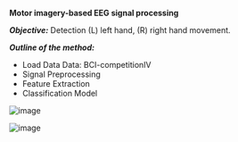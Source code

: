 **Motor imagery-based EEG signal processing**

***Objective:*** Detection (L) left hand, (R) right hand movement.

***Outline of the method:***
 - Load Data                                Data: BCI-competitionIV
 - Signal Preprocessing 
 - Feature Extraction 
 - Classification Model


![image](https://user-images.githubusercontent.com/96347878/190417118-64b4783e-dbd4-4924-836c-7388492ebfc4.png)

![image](https://user-images.githubusercontent.com/96347878/190417444-9521556e-03ee-40a2-aaa7-4e4fcc96d8c4.png)


